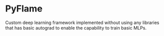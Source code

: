 # PyFlame
 Custom deep learning framework implemented without using any libraries that has basic autograd to enable the capability to train basic MLPs. 
